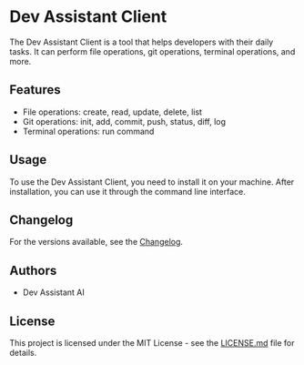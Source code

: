 # Dev Assistant Client

The Dev Assistant Client is a tool that helps developers with their daily tasks. It can perform file operations, git operations, terminal operations, and more.

## Features

- File operations: create, read, update, delete, list
- Git operations: init, add, commit, push, status, diff, log
- Terminal operations: run command

## Usage

To use the Dev Assistant Client, you need to install it on your machine. After installation, you can use it through the command line interface.

## Changelog

For the versions available, see the [Changelog](./CHANGELOG.md).

## Authors

- Dev Assistant AI

## License

This project is licensed under the MIT License - see the [LICENSE.md](LICENSE.md) file for details.